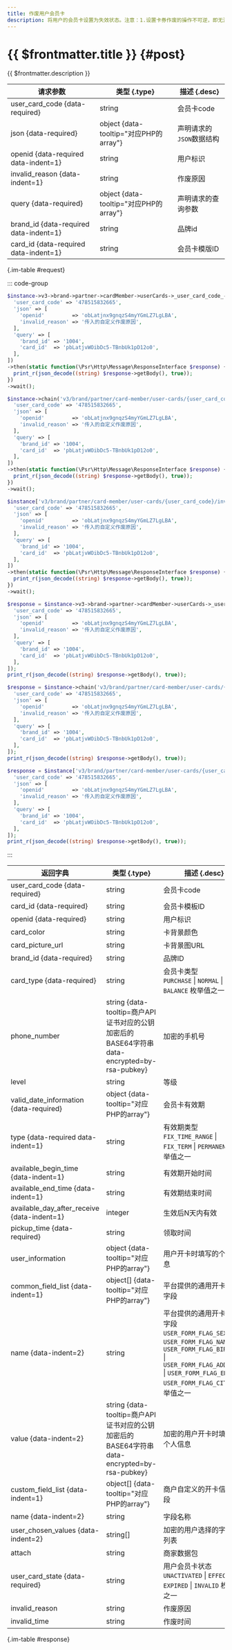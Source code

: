 ```yaml
---
title: 作废用户会员卡
description: 将用户的会员卡设置为失效状态。注意：1.设置卡券作废的操作不可逆，即无法将设置为作废的卡调回有效状态，商家须慎重调用该接口。2.商家调用作废接口前须与顾客事先告知并取得同意，否则因此带来的顾客投诉，微信将会按照《微信运营处罚规则》
---
```


# {{ $frontmatter.title }} {#post}

{{ $frontmatter.description }}

| 请求参数 | 类型 {.type} | 描述 {.desc}
| --- | --- | ---
| user_card_code {data-required} | string | 会员卡code
| json {data-required} | object {data-tooltip="对应PHP的array"} | 声明请求的`JSON`数据结构
| openid {data-required data-indent=1} | string | 用户标识
| invalid_reason {data-indent=1} | string | 作废原因
| query {data-required} | object {data-tooltip="对应PHP的array"} | 声明请求的查询参数
| brand_id {data-required data-indent=1} | string | 品牌id
| card_id {data-required data-indent=1} | string | 会员卡模版ID

{.im-table #request}

::: code-group

```php [异步纯链式]
$instance->v3->brand->partner->cardMember->userCards->_user_card_code_->invalidate->postAsync([
  'user_card_code' => '478515832665',
  'json' => [
    'openid'         => 'obLatjnx9gnqzS4myYGmLZ7LgLBA',
    'invalid_reason' => '传入的自定义作废原因',
  ],
  'query' => [
    'brand_id' => '1004',
    'card_id'  => 'pbLatjvWOibDc5-TBnbUk1pD12o0',
  ],
])
->then(static function(\Psr\Http\Message\ResponseInterface $response) {
  print_r(json_decode((string) $response->getBody(), true));
})
->wait();
```

```php [异步声明式]
$instance->chain('v3/brand/partner/card-member/user-cards/{user_card_code}/invalidate')->postAsync([
  'user_card_code' => '478515832665',
  'json' => [
    'openid'         => 'obLatjnx9gnqzS4myYGmLZ7LgLBA',
    'invalid_reason' => '传入的自定义作废原因',
  ],
  'query' => [
    'brand_id' => '1004',
    'card_id'  => 'pbLatjvWOibDc5-TBnbUk1pD12o0',
  ],
])
->then(static function(\Psr\Http\Message\ResponseInterface $response) {
  print_r(json_decode((string) $response->getBody(), true));
})
->wait();
```

```php [异步属性式]
$instance['v3/brand/partner/card-member/user-cards/{user_card_code}/invalidate']->postAsync([
  'user_card_code' => '478515832665',
  'json' => [
    'openid'         => 'obLatjnx9gnqzS4myYGmLZ7LgLBA',
    'invalid_reason' => '传入的自定义作废原因',
  ],
  'query' => [
    'brand_id' => '1004',
    'card_id'  => 'pbLatjvWOibDc5-TBnbUk1pD12o0',
  ],
])
->then(static function(\Psr\Http\Message\ResponseInterface $response) {
  print_r(json_decode((string) $response->getBody(), true));
})
->wait();
```

```php [同步纯链式]
$response = $instance->v3->brand->partner->cardMember->userCards->_user_card_code_->invalidate->post([
  'user_card_code' => '478515832665',
  'json' => [
    'openid'         => 'obLatjnx9gnqzS4myYGmLZ7LgLBA',
    'invalid_reason' => '传入的自定义作废原因',
  ],
  'query' => [
    'brand_id' => '1004',
    'card_id'  => 'pbLatjvWOibDc5-TBnbUk1pD12o0',
  ],
]);
print_r(json_decode((string) $response->getBody(), true));
```

```php [同步声明式]
$response = $instance->chain('v3/brand/partner/card-member/user-cards/{user_card_code}/invalidate')->post([
  'user_card_code' => '478515832665',
  'json' => [
    'openid'         => 'obLatjnx9gnqzS4myYGmLZ7LgLBA',
    'invalid_reason' => '传入的自定义作废原因',
  ],
  'query' => [
    'brand_id' => '1004',
    'card_id'  => 'pbLatjvWOibDc5-TBnbUk1pD12o0',
  ],
]);
print_r(json_decode((string) $response->getBody(), true));
```

```php [同步属性式]
$response = $instance['v3/brand/partner/card-member/user-cards/{user_card_code}/invalidate']->post([
  'user_card_code' => '478515832665',
  'json' => [
    'openid'         => 'obLatjnx9gnqzS4myYGmLZ7LgLBA',
    'invalid_reason' => '传入的自定义作废原因',
  ],
  'query' => [
    'brand_id' => '1004',
    'card_id'  => 'pbLatjvWOibDc5-TBnbUk1pD12o0',
  ],
]);
print_r(json_decode((string) $response->getBody(), true));
```

:::

| 返回字典 | 类型 {.type} | 描述 {.desc}
| --- | --- | ---
| user_card_code {data-required} | string | 会员卡code
| card_id {data-required} | string | 会员卡模板ID
| openid {data-required} | string | 用户标识
| card_color | string | 卡背景颜色
| card_picture_url | string | 卡背景图URL
| brand_id {data-required} | string | 品牌ID
| card_type {data-required} | string | 会员卡类型<br/>`PURCHASE` \| `NORMAL` \| `BALANCE` 枚举值之一
| phone_number | string {data-tooltip=商户API证书对应的公钥加密后的BASE64字符串 data-encrypted=by-rsa-pubkey} | 加密的手机号
| level | string | 等级
| valid_date_information {data-required} | object {data-tooltip="对应PHP的array"} | 会员卡有效期
| type {data-required data-indent=1} | string | 有效期类型<br/>`FIX_TIME_RANGE` \| `FIX_TERM` \| `PERMANENT` 枚举值之一
| available_begin_time {data-indent=1} | string | 有效期开始时间
| available_end_time {data-indent=1} | string | 有效期结束时间
| available_day_after_receive {data-indent=1} | integer | 生效后N天内有效
| pickup_time {data-required} | string | 领取时间
| user_information | object {data-tooltip="对应PHP的array"} | 用户开卡时填写的个人信息
| common_field_list {data-indent=1} | object[] {data-tooltip="对应PHP的array"} | 平台提供的通用开卡信息字段
| name {data-indent=2} | string | 平台提供的通用开卡信息字段<br/>`USER_FORM_FLAG_SEX` \| `USER_FORM_FLAG_NAME` \| `USER_FORM_FLAG_BIRTHDAY` \| `USER_FORM_FLAG_ADDRESS` \| `USER_FORM_FLAG_EMAIL` \| `USER_FORM_FLAG_CITY` 枚举值之一
| value {data-indent=2} | string {data-tooltip=商户API证书对应的公钥加密后的BASE64字符串 data-encrypted=by-rsa-pubkey} | 加密的用户开卡时填写的个人信息
| custom_field_list {data-indent=1} | object[] {data-tooltip="对应PHP的array"} | 商户自定义的开卡信息字段
| name {data-indent=2} | string | 字段名称
| user_chosen_values {data-indent=2} | string[] | 加密的用户选择的字段值列表
| attach | string | 商家数据包
| user_card_state {data-required} | string | 用户会员卡状态<br/>`UNACTIVATED` \| `EFFECTIVE` \| `EXPIRED` \| `INVALID` 枚举值之一
| invalid_reason | string | 作废原因
| invalid_time | string | 作废时间

{.im-table #response}
